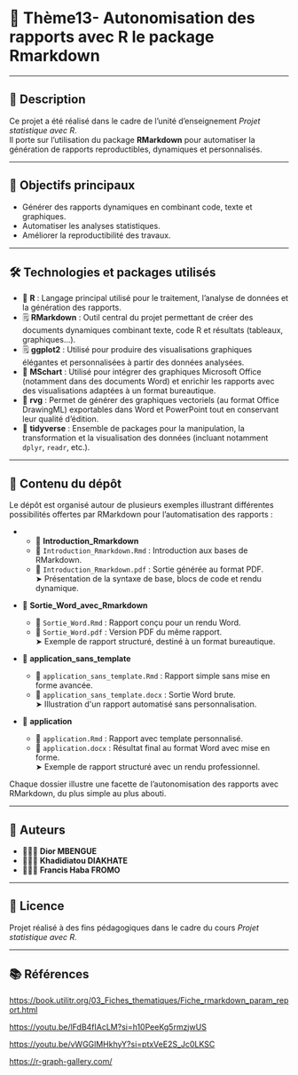 # 🧠 Thème13- Autonomisation des rapports avec R le package Rmarkdown

---
## 📝 Description

Ce projet a été réalisé dans le cadre de l’unité d’enseignement *Projet statistique avec R*.  
Il porte sur l’utilisation du package **RMarkdown** pour automatiser la génération de rapports reproductibles, dynamiques et personnalisés.

---
## 🎯 Objectifs principaux

- Générer des rapports dynamiques en combinant code, texte et graphiques.
- Automatiser les analyses statistiques.
- Améliorer la reproductibilité des travaux.

---
## 🛠️ Technologies et packages utilisés


- 🧮 **R** : Langage principal utilisé pour le traitement, l’analyse de données et la génération des rapports.
- 🗒️ **RMarkdown** : Outil central du projet permettant de créer des documents dynamiques combinant texte, code R et résultats (tableaux, graphiques...).
- 🗒️ **ggplot2** : Utilisé pour produire des visualisations graphiques élégantes et personnalisées à partir des données analysées.
- 🧩 **MSchart** : Utilisé pour intégrer des graphiques Microsoft Office (notamment dans des documents Word) et enrichir les rapports avec des visualisations adaptées à un format bureautique.
- 🎨 **rvg** : Permet de générer des graphiques vectoriels (au format Office DrawingML) exportables dans Word et PowerPoint tout en conservant leur qualité d’édition.
- 🔧 **tidyverse** : Ensemble de packages pour la manipulation, la transformation et la visualisation des données (incluant notamment `dplyr`, `readr`, etc.).
---
## 📂 Contenu du dépôt

Le dépôt est organisé autour de plusieurs exemples illustrant différentes possibilités offertes par RMarkdown pour l’automatisation des rapports :

- - 📂 **Introduction_Rmarkdown**  
  - 📄 `Introduction_Rmarkdown.Rmd` : Introduction aux bases de RMarkdown.  
  - 📄 `Introduction_Rmarkdown.pdf` : Sortie générée au format PDF.  
  ➤ Présentation de la syntaxe de base, blocs de code et rendu dynamique.

- 📂 **Sortie_Word_avec_Rmarkdown**  
  - 📄 `Sortie_Word.Rmd` : Rapport conçu pour un rendu Word.  
  - 📄 `Sortie_Word.pdf` : Version PDF du même rapport.  
  ➤ Exemple de rapport structuré, destiné à un format bureautique.

- 📂 **application_sans_template**  
  - 📄 `application_sans_template.Rmd` : Rapport simple sans mise en forme avancée.  
  - 📄 `application_sans_template.docx` : Sortie Word brute.  
  ➤ Illustration d'un rapport automatisé sans personnalisation.

- 📂 **application**  
  - 📄 `application.Rmd` : Rapport avec template personnalisé.  
  - 📄 `application.docx` : Résultat final au format Word avec mise en forme.  
  ➤ Exemple de rapport structuré avec un rendu professionnel.

Chaque dossier illustre une facette de l’autonomisation des rapports avec RMarkdown, du plus simple au plus abouti.

---

## 👥 Auteurs

- 👩🏽‍🎓 **Dior MBENGUE**  
- 👩🏽‍🎓 **Khadidiatou DIAKHATE**  
- 👨🏽‍🎓 **Francis Haba FROMO**

---
## 📄 Licence

Projet réalisé à des fins pédagogiques dans le cadre du cours *Projet statistique avec R*.

---

## 📚 Références

https://book.utilitr.org/03_Fiches_thematiques/Fiche_rmarkdown_param_report.html

https://youtu.be/lFdB4fIAcLM?si=h10PeeKg5rmzjwUS

https://youtu.be/vWGGlMHkhyY?si=ptxVeE2S_Jc0LKSC

https://r-graph-gallery.com/
